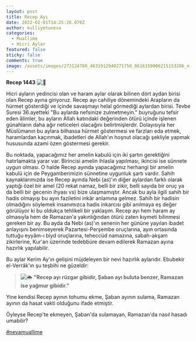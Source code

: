 ```yaml
---
layout: post
title: Recep Ayı
date: 2022-02-01T14:25:26.070Z
author: kulliyetuneva
categories:
  - Muallime
  - Hicri Aylar
featured: false
sticky: false
comments: true
image: /assets/images/273124780_4631912940271750_8616150006215153286_n.jpg
---
```

<!--StartFragment-->

**Recep 1443** ![🌙](https://static.xx.fbcdn.net/images/emoji.php/v9/t33/1/16/1f319.png)

Hicri ayların yedincisi olan ve haram aylar olarak bilinen dört aydan birisi olan Recep ayına giriyoruz. Recep ayı cahiliye dönemindeki Arapların da hürmet gösterdiği ve içinde savaşmayı helal görmediği aylardan birisi. Tevbe Suresi 36.ayetteki "Bu aylarda nefsinize zulmetmeyin." buyruğunu tefsir eden âlimler, bu ayların Allah katındaki değerinden ötürü içinde işlenen günahların daha ağır neticeleri olacağını belirtmişlerdir. Dolayısıyla her Müslümanın bu aylara bilhassa hürmet göstermesi ve farzları eda etmek, haramlardan kaçınmak, ibadetleri de Allah'ın hoşnut olacağı şekliyle yapmak hususunda azami özen göstermesi gerekir.

Bu noktada, yapacağımız her amelin kabulü için iki şartın gerektiğini hatırlamakta yarar var. Birincisi amelin ihlasla yapılması, ikincisi ise sünnete uygun olması. O halde Recep ayında yapacağımız herhangi bir amelin kabulü için de Peygamberimizin sünnetine uygunluk şartı vardır. Sahih kaynaklarımızda ise Recep ayında Nebi (as)'ın diğer aylardan farklı olarak yaptığı özel bir amel (20 rekat namaz, belli bir zikir, belli sayıda bir oruç ya da belli bir gecenin ihyası vs) bize ulaşmamıştır. Ancak bu ayla ilgili sahih bir hadis olmayışı bu ayın faziletini inkâr anlamına gelmez. Sahih bir hadisin olmadığını söylemek insanımızca hadis inkarcısı gibi anılmaya eş değer görülüyor ki bu oldukça tehlikeli bir yaklaşım. Recep ayı hem haram ay olmasıyla hem de Ramazan'a yakınlığından ötürü zaten kıymeti bilinmesi gereken bir ay. Bu ayda da Nebi (as)'ın senenin her gününe yayılan ibadet anlayışını benimseyerek Pazartesi-Perşembe oruçlarına, ayın ortasında tuttuğu eyyâm-ı biyd oruçlarına, teheccüd namazına, sabah-akşam zikirlerine, Kur'an üzerinde tedebbüre devam edilerek Ramazan ayına hazırlık yapılabilir.

Bu aylar Kerim Ay'ın gelişini müjdeleyen bir nevi hazırlık aylarıdır. Ebubekir el-Verrâk'ın şu teşbihi ne güzeldir:

> ![🌦](https://static.xx.fbcdn.net/images/emoji.php/v9/t4f/1/16/1f326.png) **"Recep ayı rüzgar gibidir, Şaban ayı buluta benzer, Ramazan ise yağmur gibidir."**

Yine kendisi Recep ayının tohumu ekme, Şaban ayının sulama, Ramazan ayının da hasat vakti olduğunu ifade etmiştir.

Öyleyse Recep'te ekmeyen, Şaban'da sulamayan, Ramazan'da nasıl hasadı umabilir?

[\#nevamuallime](https://www.facebook.com/hashtag/nevamuallime?__eep__=6&__cft__[0]=AZW3ryMmdVmMGOM4BEqKxu3gnjhjfF9KRIJAT8g-oo8STBziE54Ak8y4X7EPmnn9MtjJAZjH0E4k9iQ3_ZkNxcHrUGrep4UAAeFnFpNbyYwx9gCc1tTPIqOa8c9Hwi5iLRI&__tn__=*NK-R)

<!--EndFragment-->